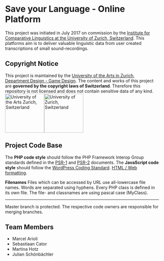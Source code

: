 Save your Language - Online Platform
====================================
This project was initiated in July 2017 on commission by the [Institute for Comparative Linguistics at the University of Zurich, Switzerland](http://www.uzh.ch). This platforms aim is to deliver valuable linguistic data from user created transcriptions of small sound-recordings.

Copyright Notice
----------------
This project is maintained by the [University of the Arts in Zurich, Department Design - Game Design](https://www.zhdk.ch).
The content and works of this project are **governed by the copyright laws of Switzerland**. Therefore this repository is not licensed and does not contain sensitive data of any kind.
<img src="https://rawgithub.com/JulianSchoenbaechler/SaveYourLanguage/master/platform/img/zhdk-logo.svg" alt="University of the Arts Zurich, Switzerland" height="128" /><img src="https://rawgithub.com/JulianSchoenbaechler/SaveYourLanguage/master/platform/img/uzh-logo.svg" alt="University of Zurich, Switzerland" height="128" />

Project Code Base
-----------------
The **PHP code style** should follow the PHP Framework Interop Group standards defined in the [PSR-1](http://www.php-fig.org/psr/psr-1/) and [PSR-2](http://www.php-fig.org/psr/psr-2/) documents.
The **JavaScript code style** should follow the [WordPress Coding Standard](https://make.wordpress.org/core/handbook/best-practices/coding-standards/javascript/).
[HTML / Web formatting](https://www.w3schools.com/htmL/html5_syntax.asp).

**Filenames**
Files which can be accessed by URL use all-lowercase file names. Words are separated using hyphens.
Every PHP class is defined in its own file. The file- and classnames are using pascal case (MyClass).

----------
Master branch is protected. The respective code owners are responsible for merging branches.

Team Members
------------
 - Marcel Arioli
 - Sebastiaan Cator
 - Martina Hotz
 - Julian Schönbächler
